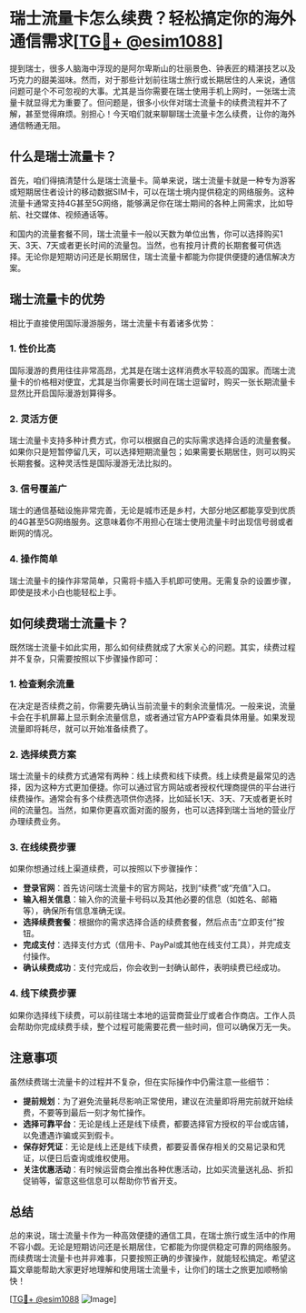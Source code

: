 # 瑞士流量卡怎么续费？轻松搞定你的海外通信需求[[TG💪+ @esim1088](https://t.me/s/esim1088)]

提到瑞士，很多人脑海中浮现的是阿尔卑斯山的壮丽景色、钟表匠的精湛技艺以及巧克力的甜美滋味。然而，对于那些计划前往瑞士旅行或长期居住的人来说，通信问题可是个不可忽视的大事。尤其是当你需要在瑞士使用手机上网时，一张瑞士流量卡就显得尤为重要了。但问题是，很多小伙伴对瑞士流量卡的续费流程并不了解，甚至觉得麻烦。别担心！今天咱们就来聊聊瑞士流量卡怎么续费，让你的海外通信畅通无阻。

## 什么是瑞士流量卡？

首先，咱们得搞清楚什么是瑞士流量卡。简单来说，瑞士流量卡就是一种专为游客或短期居住者设计的移动数据SIM卡，可以在瑞士境内提供稳定的网络服务。这种流量卡通常支持4G甚至5G网络，能够满足你在瑞士期间的各种上网需求，比如导航、社交媒体、视频通话等。

和国内的流量套餐不同，瑞士流量卡一般以天数为单位出售，你可以选择购买1天、3天、7天或者更长时间的流量包。当然，也有按月计费的长期套餐可供选择。无论你是短期访问还是长期居住，瑞士流量卡都能为你提供便捷的通信解决方案。

## 瑞士流量卡的优势

相比于直接使用国际漫游服务，瑞士流量卡有着诸多优势：

### 1. **性价比高**
国际漫游的费用往往非常高昂，尤其是在瑞士这样消费水平较高的国家。而瑞士流量卡的价格相对便宜，尤其是当你需要长时间在瑞士逗留时，购买一张长期流量卡显然比开启国际漫游划算得多。

### 2. **灵活方便**
瑞士流量卡支持多种计费方式，你可以根据自己的实际需求选择合适的流量套餐。如果你只是短暂停留几天，可以选择短期流量包；如果需要长期居住，则可以购买长期套餐。这种灵活性是国际漫游无法比拟的。

### 3. **信号覆盖广**
瑞士的通信基础设施非常完善，无论是城市还是乡村，大部分地区都能享受到优质的4G甚至5G网络服务。这意味着你不用担心在瑞士使用流量卡时出现信号弱或者断网的情况。

### 4. **操作简单**
瑞士流量卡的操作非常简单，只需将卡插入手机即可使用。无需复杂的设置步骤，即使是技术小白也能轻松上手。

## 如何续费瑞士流量卡？

既然瑞士流量卡如此实用，那么如何续费就成了大家关心的问题。其实，续费过程并不复杂，只需要按照以下步骤操作即可：

### 1. **检查剩余流量**
在决定是否续费之前，你需要先确认当前流量卡的剩余流量情况。一般来说，流量卡会在手机屏幕上显示剩余流量信息，或者通过官方APP查看具体用量。如果发现流量即将耗尽，就可以开始准备续费了。

### 2. **选择续费方案**
瑞士流量卡的续费方式通常有两种：线上续费和线下续费。线上续费是最常见的选择，因为这种方式更加便捷。你可以通过官方网站或者授权代理商提供的平台进行续费操作。通常会有多个续费选项供你选择，比如延长1天、3天、7天或者更长时间的流量包。当然，如果你更喜欢面对面的服务，也可以选择到瑞士当地的营业厅办理续费业务。

### 3. **在线续费步骤**
如果你想通过线上渠道续费，可以按照以下步骤操作：

- **登录官网**：首先访问瑞士流量卡的官方网站，找到“续费”或“充值”入口。
- **输入相关信息**：输入你的流量卡号码以及其他必要的信息（如姓名、邮箱等），确保所有信息准确无误。
- **选择续费套餐**：根据你的需求选择合适的续费套餐，然后点击“立即支付”按钮。
- **完成支付**：选择支付方式（信用卡、PayPal或其他在线支付工具），并完成支付操作。
- **确认续费成功**：支付完成后，你会收到一封确认邮件，表明续费已经成功。

### 4. **线下续费步骤**
如果你选择线下续费，可以前往瑞士本地的运营商营业厅或者合作商店。工作人员会帮助你完成续费手续，整个过程可能需要花费一些时间，但可以确保万无一失。

## 注意事项

虽然续费瑞士流量卡的过程并不复杂，但在实际操作中仍需注意一些细节：

- **提前规划**：为了避免流量耗尽影响正常使用，建议在流量即将用完前就开始续费，不要等到最后一刻才匆忙操作。
- **选择可靠平台**：无论是线上还是线下续费，都要选择官方授权的平台或店铺，以免遭遇诈骗或买到假卡。
- **保存好凭证**：无论是线上还是线下续费，都要妥善保存相关的交易记录和凭证，以便日后查询或维权使用。
- **关注优惠活动**：有时候运营商会推出各种优惠活动，比如买流量送礼品、折扣促销等，留意这些信息可以帮助你节省开支。

## 总结

总的来说，瑞士流量卡作为一种高效便捷的通信工具，在瑞士旅行或生活中的作用不容小觑。无论是短期访问还是长期居住，它都能为你提供稳定可靠的网络服务。而续费瑞士流量卡也并非难事，只要按照正确的步骤操作，就能轻松搞定。希望这篇文章能帮助大家更好地理解和使用瑞士流量卡，让你们的瑞士之旅更加顺畅愉快！

[[TG💪+ @esim1088](https://t.me/s/esim1088) ![Image](https://i.postimg.cc/4NQfJmqS/Snipaste-2025-05-13-00-14-12.png)]
